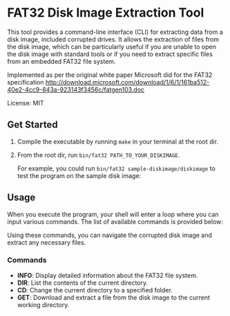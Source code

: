 # FAT32 Disk Image Extraction Tool

This tool provides a command-line interface (CLI) for extracting data from a 
disk image, included corrupted drives. It allows the extraction of files from the disk image, which
can be particularly useful if you are unable to open the disk image with standard tools or if you need to extract specific files from an embedded FAT32 file system.

Implemented as per the original white paper Microsoft did for the FAT32 specification http://download.microsoft.com/download/1/6/1/161ba512-40e2-4cc9-843a-923143f3456c/fatgen103.doc

License: MIT

## Get Started

1. Compile the executable by running `make` in your terminal at the root dir.
2. From the root dir, run `bin/fat32 PATH_TO_YOUR_DISKIMAGE`.

    For example, you could run `bin/fat32 sample-diskimage/diskimage` to test the program on the sample disk image: 


## Usage

When you execute the program, your shell will enter a loop where you can input various commands. The list of available commands is provided below:

Using these commands, you can navigate the corrupted disk image and extract any necessary files.

### Commands

- **INFO**: Display detailed information about the FAT32 file system.
- **DIR**: List the contents of the current directory.
- **CD**: Change the current directory to a specified folder.
- **GET**: Download and extract a file from the disk image to the current working directory.
